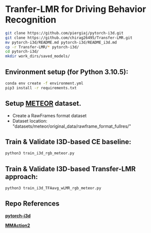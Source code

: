 # Tranfer-LMR for Driving Behavior Recognition

```bash
git clone https://github.com/piergiaj/pytorch-i3d.git
git clone https://github.com/chirag26495/Transfer-LMR.git
mv pytorch-i3d/README.md pytorch-i3d/README_i3d.md 
cp -r Transfer-LMR/* pytorch-i3d/
cd pytorch-i3d/
mkdir work_dirs/saved_models/
```

## Environment setup (for Python 3.10.5):
```bash
conda env create -f environment.yml
pip3 install -r requirements.txt
```

## Setup [METEOR](https://github.com/GAMMA-UMD/METEOR.git) dataset.
- Create a RawFrames format dataset
- Dataset location: "datasets/meteor/original_data/rawframe_format_fullres/"

## Train & Validate I3D-based CE baseline:
```bash
python3 train_i3d_rgb_meteor.py
```

## Train & Validate I3D-based Transfer-LMR approach:
```bash
python3 train_i3d_TFAavg_wLMR_rgb_meteor.py
```


## Repo References

**[pytorch-i3d](https://github.com/piergiaj/pytorch-i3d)**

**[MMAction2](https://github.com/open-mmlab/mmaction2)**



